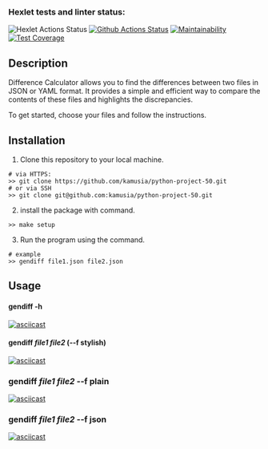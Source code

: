 ### Hexlet tests and linter status:
![Hexlet Actions Status](https://github.com/kamusia/python-project-50/actions/workflows/hexlet-check.yml/badge.svg)
[![Github Actions Status](https://github.com/kamusia/python-project-50/actions/workflows/pyci.yml/badge.svg)](https://github.com/kamusia/python-project-50/actions/workflows/pyci.yml)
[![Maintainability](https://api.codeclimate.com/v1/badges/ebe544b7bfa431d424bb/maintainability)](https://codeclimate.com/github/kamusia/python-project-50/maintainability)
[![Test Coverage](https://api.codeclimate.com/v1/badges/ebe544b7bfa431d424bb/test_coverage)](https://codeclimate.com/github/kamusia/python-project-50/test_coverage)
## Description
Difference Calculator allows you to find the differences between two files in JSON or YAML format. It provides a simple and efficient way to compare the contents of these files and highlights the discrepancies.

To get started, choose your files and follow the instructions.

## Installation
1. Clone this repository to your local machine.
```
# via HTTPS:
>> git clone https://github.com/kamusia/python-project-50.git
# or via SSH
>> git clone git@github.com:kamusia/python-project-50.git
```
2. install the package with command.
```
>> make setup
```
3. Run the program using the command.
```
# example
>> gendiff file1.json file2.json
```

## Usage
#### gendiff -h
[![asciicast](https://asciinema.org/a/mdNcJcggdOFnou8WoQUx0hroI.svg)](https://asciinema.org/a/mdNcJcggdOFnou8WoQUx0hroI)
#### gendiff *file1* *file2* (--f stylish)
[![asciicast](https://asciinema.org/a/consIqXtrSVwvUahlZ1WZi2Eg.svg)](https://asciinema.org/a/consIqXtrSVwvUahlZ1WZi2Eg)
### gendiff *file1* *file2* --f plain
[![asciicast](https://asciinema.org/a/id2SGSmDqCPgWKhEGe0Mn81oy.svg)](https://asciinema.org/a/id2SGSmDqCPgWKhEGe0Mn81oy)
### gendiff *file1* *file2* --f json
[![asciicast](https://asciinema.org/a/2KESGd7IUoWubRA6rwdp5QZXD.svg)](https://asciinema.org/a/2KESGd7IUoWubRA6rwdp5QZXD)
